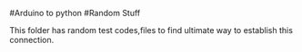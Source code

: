#Arduino to python
#Random Stuff

This folder has random test codes,files to find ultimate way to establish this 
connection.
